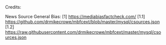 Credits:

News Source General Bias:
[1] https://mediabiasfactcheck.com/
[1.1] https://github.com/drmikecrowe/mbfcext/blob/master/mysql/csources.json
[1.2] https://raw.githubusercontent.com/drmikecrowe/mbfcext/master/mysql/csources.json